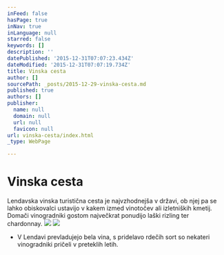 ```yaml
---
inFeed: false
hasPage: true
inNav: true
inLanguage: null
starred: false
keywords: []
description: ''
datePublished: '2015-12-31T07:07:23.434Z'
dateModified: '2015-12-31T07:07:19.734Z'
title: Vinska cesta
author: []
sourcePath: _posts/2015-12-29-vinska-cesta.md
published: true
authors: []
publisher:
  name: null
  domain: null
  url: null
  favicon: null
url: vinska-cesta/index.html
_type: WebPage

---
```

# Vinska cesta

Lendavska vinska turistična cesta je najvzhodnejša v državi, ob 
njej pa se lahko obiskovalci ustavijo v kakem izmed vinotočev ali 
izletniških kmetij. Domači vinogradniki gostom največkrat ponudijo laški
rizling ter chardonnay.
![](https://the-grid-user-content.s3-us-west-2.amazonaws.com/8b38ddde-f0fa-4654-905e-83b663138f1e.jpg)
![](https://the-grid-user-content.s3-us-west-2.amazonaws.com/a1fbffc5-1004-4bce-a243-6703af2d056a.jpg)

* V Lendavi prevladujejo bela vina, s pridelavo rdečih sort so nekateri vinogradniki pričeli v preteklih letih.